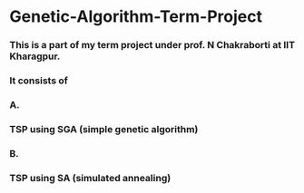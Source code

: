 # Genetic-Algorithm-Term-Project
### This is a part of my term project under prof. N Chakraborti at IIT Kharagpur.
### It consists of
### A.
###  TSP using SGA (simple genetic algorithm)
### B.
###  TSP using SA (simulated annealing)
 
